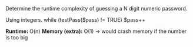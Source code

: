 Determine the runtime complexity of guessing a N digit numeric password.

Using integers.
while (testPass($pass) != TRUE)
  $pass++

**Runtime:** O(n)
**Memory (extra):** O(1) -> would crash memory if the number is too big